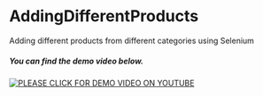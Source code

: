# AddingDifferentProducts
Adding different products from different categories using Selenium

##### You can find the demo video below.

[![PLEASE CLICK FOR DEMO VIDEO ON YOUTUBE](https://img.youtube.com/vi/deMvmlthdwE&t/0.jpg)](https://www.youtube.com/watch?v=deMvmlthdwE&t)
